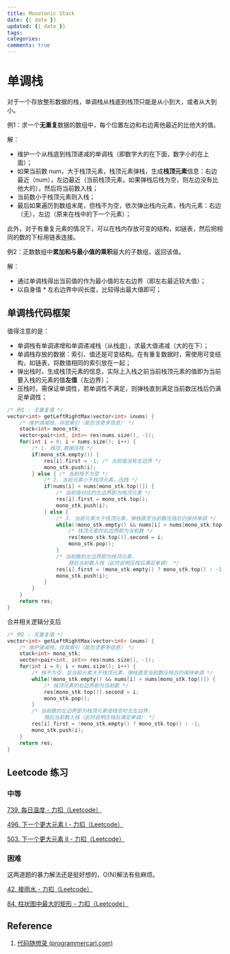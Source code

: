 ```yaml
---
title: Monotonic Stack
date: {{ date }}
updated: {{ date }}
tags: 
categories: 
comments: true
---
```


# 单调栈

对于一个存放整形数据的栈，单调栈从栈底到栈顶只能是从小到大，或者从大到小。

例1：求一个**无重复**数据的数组中，每个位置左边和右边离他最近的比他大的值。

解：

- 维护一个从栈底到栈顶递减的单调栈（即数字大的在下面，数字小的在上面）；
- 如果当前数 num，大于栈顶元素，栈顶元素弹栈，生成**栈顶元素**信息：右边最近（num），左边最近（当前栈顶元素，如果弹栈后栈为空，则左边没有比他大的），然后将当前数入栈；
- 当前数小于栈顶元素则入栈；
- 最后如果遍历到数组末尾，但栈不为空，依次弹出栈内元素，栈内元素：右边（无），左边（原来在栈中的下一个元素）；

此外，对于有重复元素的情况下，可以在栈内存放可变的结构，如链表，然后把相同的数的下标用链表连接。

例2：正数数组中**累加和与最小值的乘积**最大的子数组，返回该值。

解：

- 通过单调栈得出当前值的作为最小值的左右边界（即左右最近较大值）；
- 以自身值 * 左右边界中间长度，比较得出最大值即可；

## 单调栈代码框架

值得注意的是：

- 单调栈有单调递增和单调递减栈（从栈底），求最大值递减（大的在下）；
- 单调栈存放的数据：索引、值还是可变结构。在有重复数据时，需使用可变结构，如链表，将数值相同的索引放在一起；
- 弹出栈时，生成栈顶元素的信息，实际上入栈之前当前栈顶元素的值即为当前要入栈的元素的值**左值**（左边界）；
- 压栈时，需保证单调性，若单调性不满足，则弹栈直到满足当前数压栈后仍满足单调性；

```c++
/* 例1 : 无重复值 */
vector<int> getLeftRightMax(vector<int> &nums) {
    /* 维护递减栈，存放索引（能包含更多信息） */
    stack<int> mono_stk;
    vector<pair<int, int>> res(nums.size(), -1);
    for(int i = 0; i < nums.size(); i++) {
        /* 1. 栈空,直接压栈 */
        if(mono_stk.empty()) {
            res[i].first = -1; /* 当前值没有左边界 */
			mono_stk.push(i);
        } else { /* 当前栈不为空 */
			/* 2. 当前元素小于栈顶元素，压栈 */
            if(nums[i] < nums[mono_stk.top()]) {
                /* 当前值对应的左边界即为栈顶元素 */
                res[i].first = mono_stk.top(); 
            	mono_stk.push(i);
            } else {
            	/* 3. 当前元素大于栈顶元素，弹栈直至当前数压栈后仍保持单调 */
                while(!mono_stk.empty() && nums[i] > nums[mono_stk.top()]) {
                    /* 栈顶元素的右边界即为当前数 */
                    res[mono_stk.top()].second = i;
                    mono_stk.pop();
                }
                /* 当前数的左边界即为栈顶元素，
                	随后当前数入栈（此时说明压栈后满足单调） */
                res[i].first = !mono_stk.empty() ? mono_stk.top() : -1;
                mono_stk.push(i);
            }
        }
    }
    return res;
}
```

合并相关逻辑分支后

```c++
/* 例1 : 无重复值 */
vector<int> getLeftRightMax(vector<int> &nums) {
    /* 维护递减栈，存放索引（能包含更多信息） */
    stack<int> mono_stk;
    vector<pair<int, int>> res(nums.size(), -1);
    for(int i = 0; i < nums.size(); i++) {
        /* 栈不为空，且当前元素大于栈顶元素，弹栈直至当前数压栈后仍保持单调 */
        while(!mono_stk.empty() && nums[i] > nums[mono_stk.top()]) {
            /* 栈顶元素的右边界即为当前数 */
            res[mono_stk.top()].second = i;
            mono_stk.pop();
        }
        /* 当前数的左边界即为栈顶元素或栈空时无左边界，
        	随后当前数入栈（此时说明压栈后满足单调） */
        res[i].first = !mono_stk.empty() ? mono_stk.top() : -1;
        mono_stk.push(i);
    }
    return res;
}
```

## Leetcode 练习

### 中等

[739. 每日温度 - 力扣（Leetcode）](https://leetcode.cn/problems/daily-temperatures/)

[496. 下一个更大元素 I - 力扣（Leetcode）](https://leetcode.cn/problems/next-greater-element-i/description/)

[503. 下一个更大元素 II - 力扣（Leetcode）](https://leetcode.cn/problems/next-greater-element-ii/description/)

### 困难

这两道题的暴力解法还是挺好想的，O(N)解法有些麻烦。

[42. 接雨水 - 力扣（Leetcode）](https://leetcode.cn/problems/trapping-rain-water/description/)

[84. 柱状图中最大的矩形 - 力扣（Leetcode）](https://leetcode.cn/problems/largest-rectangle-in-histogram/description/)

## Reference 

1. [代码随想录 (programmercarl.com)](https://www.programmercarl.com/0739.每日温度.html#思路)
